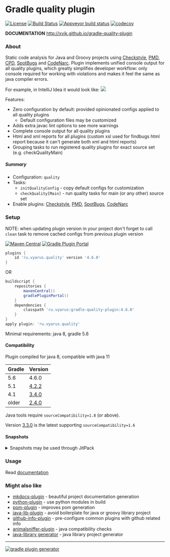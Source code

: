 # Gradle quality plugin
[![License](https://img.shields.io/badge/license-MIT-blue.svg?style=flat)](http://www.opensource.org/licenses/MIT)
[![Build Status](https://travis-ci.com/xvik/gradle-quality-plugin.svg?branch=master)](https://travis-ci.com/xvik/gradle-quality-plugin)
[![Appveyor build status](https://ci.appveyor.com/api/projects/status/github/xvik/gradle-quality-plugin?svg=true)](https://ci.appveyor.com/project/xvik/gradle-quality-plugin)
[![codecov](https://codecov.io/gh/xvik/gradle-quality-plugin/branch/master/graph/badge.svg)](https://codecov.io/gh/xvik/gradle-quality-plugin)

**DOCUMENTATION** http://xvik.github.io/gradle-quality-plugin

### About

Static code analysis for Java and Groovy projects using [Checkstyle](https://checkstyle.sourceforge.io/), 
[PMD](https://pmd.github.io/), [CPD](https://pmd.github.io/), [SpotBugs](https://spotbugs.github.io/) 
and [CodeNarc](http://codenarc.sourceforge.net/).
Plugin implements unified console output for all quality plugins, which greatly simplifies developer workflow: 
only console required for working with violations and makes it feel the same as java compiler errors.

For example, in IntelliJ Idea it would look like: 
![](img/in-action.gif)

Features:
* Zero configuration by default: provided opinionated configs applied to all quality plugins
    - Default configuration files may be customized
* Adds extra javac lint options to see more warnings
* Complete console output for all quality plugins
* Html and xml reports for all plugins (custom xsl used for findbugs html report because it can't generate both xml and html reports)
* Grouping tasks to run registered quality plugins for exact source set (e.g. checkQualityMain)

##### Summary

* Configuration: `quality`
* Tasks:
    - `initQualityConfig` - copy default configs for customization 
    - `checkQuality[Main]` - run quality tasks for main (or any other) source set       
* Enable plugins: [Checkstyle](https://docs.gradle.org/current/userguide/checkstyle_plugin.html),
[PMD](https://docs.gradle.org/current/userguide/pmd_plugin.html),
[SpotBugs](http://spotbugs.readthedocs.io/en/latest/gradle.html),
[CodeNarc](https://docs.gradle.org/current/userguide/codenarc_plugin.html)


### Setup

NOTE: when updating plugin version in your project don't forget to call `clean` task to remove cached configs from previous plugin version

[![Maven Central](https://img.shields.io/maven-central/v/ru.vyarus/gradle-quality-plugin.svg)](https://maven-badges.herokuapp.com/maven-central/ru.vyarus/gradle-quality-plugin)
[![Gradle Plugin Portal](https://img.shields.io/maven-metadata/v/https/plugins.gradle.org/m2/ru/vyarus/quality/ru.vyarus.quality.gradle.plugin/maven-metadata.xml.svg?colorB=007ec6&label=plugins%20portal)](https://plugins.gradle.org/plugin/ru.vyarus.quality)

```groovy
plugins {
    id 'ru.vyarus.quality' version '4.6.0'
}
```

OR

```groovy
buildscript {
    repositories {
        mavenCentral()
        gradlePluginPortal()
    }
    dependencies {
        classpath 'ru.vyarus:gradle-quality-plugin:4.6.0'
    }
}
apply plugin: 'ru.vyarus.quality'
```

Minimal requirements: java 8, gradle 5.6 

#### Compatibility

Plugin compiled for java 8, compatible with java 11

Gradle | Version
--------|-------
5.6     | 4.6.0
5.1     | [4.2.2](http://xvik.github.io/gradle-quality-plugin/4.2.2)
4.1     | [3.4.0](http://xvik.github.io/gradle-quality-plugin/3.4.0)
older   | [2.4.0](http://xvik.github.io/gradle-quality-plugin/2.4.0)

Java tools require `sourceCompatibility=1.8` (or above).
 
Version [3.3.0](http://xvik.github.io/gradle-quality-plugin/3.3.0) is the latest supporting `sourceCompatibility=1.6`  

#### Snapshots

<details>
      <summary>Snapshots may be used through JitPack</summary>

* Go to [JitPack project page](https://jitpack.io/#ru.vyarus/gradle-quality-plugin)
* Select `Commits` section and click `Get it` on commit you want to use (you may need to wait while version builds if no one requested it before)
    or use `master-SNAPSHOT` to use the most recent snapshot

For gradle before 6.0 use `buildscript` block with required commit hash as version:

```groovy
buildscript {
    repositories {
        maven { url 'https://jitpack.io' }
    }
    dependencies {
        classpath 'ru.vyarus:gradle-quality-plugin:b9474cab84'
    }
}
apply plugin: 'ru.vyarus.quality'
```

For gradle 6.0 and above:

* Add to `settings.gradle` (top most!) with required commit hash as version:

  ```groovy
  pluginManagement {
      resolutionStrategy {
          eachPlugin {
              if (requested.id.namespace == 'ru.vyarus.quality') {
                  useModule('ru.vyarus:gradle-quality-plugin:b9474cab84')
              }
          }
      }
      repositories {
          maven { url 'https://jitpack.io' }
          gradlePluginPortal()          
      }
  }    
  ``` 
* Use plugin without declaring version: 

  ```groovy
  plugins {
      id 'ru.vyarus.quality'
  }
  ```  

</details>  

### Usage

Read [documentation](http://xvik.github.io/gradle-quality-plugin)

### Might also like

* [mkdocs-plugin](https://github.com/xvik/gradle-mkdocs-plugin) - beautiful project documentation generation
* [python-plugin](https://github.com/xvik/gradle-use-python-plugin) - use python modules in build
* [pom-plugin](https://github.com/xvik/gradle-pom-plugin) - improves pom generation
* [java-lib-plugin](https://github.com/xvik/gradle-java-lib-plugin) - avoid boilerplate for java or groovy library project
* [github-info-plugin](https://github.com/xvik/gradle-github-info-plugin) - pre-configure common plugins with github related info
* [animalsniffer-plugin](https://github.com/xvik/gradle-animalsniffer-plugin) - java compatibility checks
* [java-library generator](https://github.com/xvik/generator-lib-java) - java library project generator

---
[![gradle plugin generator](http://img.shields.io/badge/Powered%20by-%20Gradle%20plugin%20generator-green.svg?style=flat-square)](https://github.com/xvik/generator-gradle-plugin)
